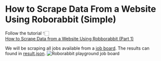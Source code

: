 # How to Scrape Data From a Website Using Roborabbit (Simple)

Follow the tutorial 👇🏻 <br>
[How to Scrape Data from a Website Using Robborabbit  (Part 1)](https://www.roborabbit.com/blog/how-to-scrape-data-from-a-website-using-browserbear-part-1/)

We will be scraping all jobs available from a [job board](https://playground.roborabbit.com/jobs/). The results can found in [result.json](https://github.com/joxyloo/roborabbit-save-strucured-data-simple/blob/master/result.json).
![Roborabbit playground job board](https://d33wubrfki0l68.cloudfront.net/bbb875561a8ba01d9c011e59f203f24040c4ba73/0a29c/images/ghost/2023-02-15-how-to-scrape-data-from-a-website-using-browserbear-part-1/0.png "Browserbear playground job board")
